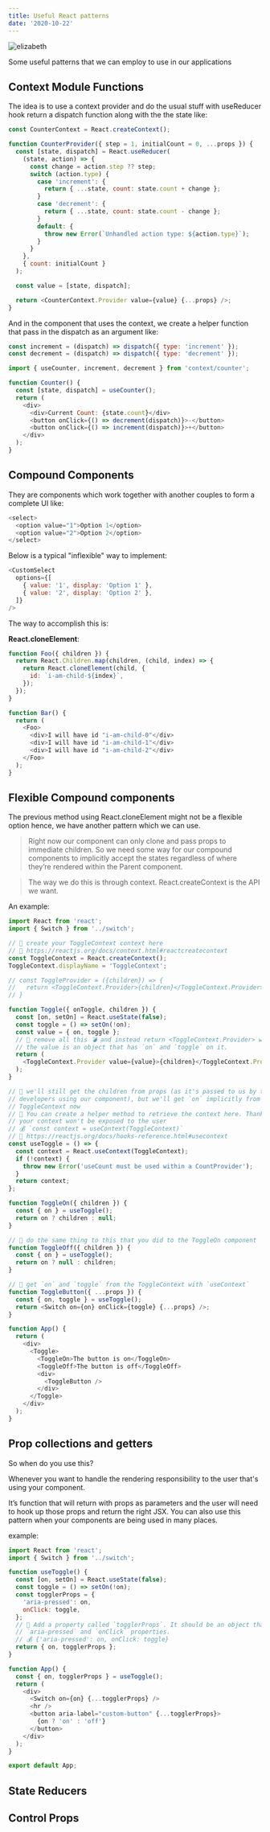 ```yaml
---
title: Useful React patterns
date: '2020-10-22'
---
```


![elizabeth](./elizabeth.jpg)

Some useful patterns that we can employ to use in our applications

## Context Module Functions

The idea is to use a context provider and do the usual stuff with useReducer hook return a dispatch function along with the the state like:

```javascript
const CounterContext = React.createContext();

function CounterProvider({ step = 1, initialCount = 0, ...props }) {
  const [state, dispatch] = React.useReducer(
    (state, action) => {
      const change = action.step ?? step;
      switch (action.type) {
        case 'increment': {
          return { ...state, count: state.count + change };
        }
        case 'decrement': {
          return { ...state, count: state.count - change };
        }
        default: {
          throw new Error(`Unhandled action type: ${action.type}`);
        }
      }
    },
    { count: initialCount }
  );

  const value = [state, dispatch];

  return <CounterContext.Provider value={value} {...props} />;
}
```

And in the component that uses the context, we create a helper function that pass in the dispatch as an argument like:

```javascript
const increment = (dispatch) => dispatch({ type: 'increment' });
const decrement = (dispatch) => dispatch({ type: 'decrement' });

import { useCounter, increment, decrement } from 'context/counter';

function Counter() {
  const [state, dispatch] = useCounter();
  return (
    <div>
      <div>Current Count: {state.count}</div>
      <button onClick={() => decrement(dispatch)}>-</button>
      <button onClick={() => increment(dispatch)}>+</button>
    </div>
  );
}
```

## Compound Components

They are components which work together with another couples to form a complete UI like:

```javascript
<select>
  <option value="1">Option 1</option>
  <option value="2">Option 2</option>
</select>
```

Below is a typical "inflexible" way to implement:

```javascript
<CustomSelect
  options={[
    { value: '1', display: 'Option 1' },
    { value: '2', display: 'Option 2' },
  ]}
/>
```

The way to accomplish this is:

**React.cloneElement**:

```javascript
function Foo({ children }) {
  return React.Children.map(children, (child, index) => {
    return React.cloneElement(child, {
      id: `i-am-child-${index}`,
    });
  });
}

function Bar() {
  return (
    <Foo>
      <div>I will have id "i-am-child-0"</div>
      <div>I will have id "i-am-child-1"</div>
      <div>I will have id "i-am-child-2"</div>
    </Foo>
  );
}
```

## Flexible Compound components

The previous method using React.cloneElement might not be a flexible option hence, we have another pattern which we can use.

> Right now our component can only clone and pass props to immediate children. So we need some way for our compound components to implicitly accept the states regardless of where they’re rendered within the Parent component.

> The way we do this is through context. React.createContext is the API we want.

An example:

```javascript
import React from 'react';
import { Switch } from '../switch';

// 🐨 create your ToggleContext context here
// 📜 https://reactjs.org/docs/context.html#reactcreatecontext
const ToggleContext = React.createContext();
ToggleContext.displayName = 'ToggleContext';

// const ToggleProvider = ({children}) => {
//   return <ToggleContext.Provider>{children}</ToggleContext.Provider>
// }

function Toggle({ onToggle, children }) {
  const [on, setOn] = React.useState(false);
  const toggle = () => setOn(!on);
  const value = { on, toggle };
  // 🐨 remove all this 💣 and instead return <ToggleContext.Provider> where
  // the value is an object that has `on` and `toggle` on it.
  return (
    <ToggleContext.Provider value={value}>{children}</ToggleContext.Provider>
  );
}

// 🐨 we'll still get the children from props (as it's passed to us by the
// developers using our component), but we'll get `on` implicitly from
// ToggleContext now
// 🦉 You can create a helper method to retrieve the context here. Thanks to that,
// your context won't be exposed to the user
// 💰 `const context = useContext(ToggleContext)`
// 📜 https://reactjs.org/docs/hooks-reference.html#usecontext
const useToggle = () => {
  const context = React.useContext(ToggleContext);
  if (!context) {
    throw new Error('useCount must be used within a CountProvider');
  }
  return context;
};

function ToggleOn({ children }) {
  const { on } = useToggle();
  return on ? children : null;
}

// 🐨 do the same thing to this that you did to the ToggleOn component
function ToggleOff({ children }) {
  const { on } = useToggle();
  return on ? null : children;
}

// 🐨 get `on` and `toggle` from the ToggleContext with `useContext`
function ToggleButton({ ...props }) {
  const { on, toggle } = useToggle();
  return <Switch on={on} onClick={toggle} {...props} />;
}

function App() {
  return (
    <div>
      <Toggle>
        <ToggleOn>The button is on</ToggleOn>
        <ToggleOff>The button is off</ToggleOff>
        <div>
          <ToggleButton />
        </div>
      </Toggle>
    </div>
  );
}
```

## Prop collections and getters

So when do you use this?

Whenever you want to handle the rendering responsibility to the user that's using your component.

It’s function that will return with props as parameters and the user will need to hook up those props and return the right JSX. You can also use this pattern when your components are being used in many places.

example:

```javascript
import React from 'react';
import { Switch } from '../switch';

function useToggle() {
  const [on, setOn] = React.useState(false);
  const toggle = () => setOn(!on);
  const togglerProps = {
    'aria-pressed': on,
    onClick: toggle,
  };
  // 🐨 Add a property called `togglerProps`. It should be an object that has
  // `aria-pressed` and `onClick` properties.
  // 💰 {'aria-pressed': on, onClick: toggle}
  return { on, togglerProps };
}

function App() {
  const { on, togglerProps } = useToggle();
  return (
    <div>
      <Switch on={on} {...togglerProps} />
      <hr />
      <button aria-label="custom-button" {...togglerProps}>
        {on ? 'on' : 'off'}
      </button>
    </div>
  );
}

export default App;
```

## State Reducers

## Control Props
